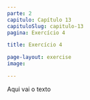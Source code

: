 ```yaml
---
parte: 2
capitulo: Capítulo 13
capituloSlug: capitulo-13
pagina: Exercício 4

title: Exercício 4

page-layout: exercise
image:

---
```


Aqui vai o texto
